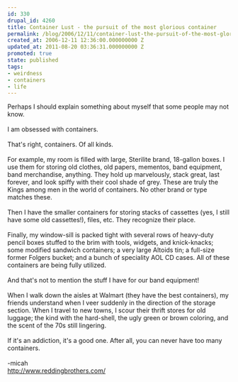 ```yaml
---
id: 330
drupal_id: 4260
title: Container Lust - the pursuit of the most glorious container
permalink: /blog/2006/12/11/container-lust-the-pursuit-of-the-most-glorious-container/
created_at: 2006-12-11 12:36:00.000000000 Z
updated_at: 2011-08-20 03:36:31.000000000 Z
promoted: true
state: published
tags:
- weirdness
- containers
- life
---
```

Perhaps I should explain something about myself that some people may not know.<br /><br />I am obsessed with containers.<br /><br />That's right, containers. Of all kinds.<br /><br />For example, my room is filled with large, Sterilite brand, 18-gallon boxes. I use them for storing old clothes, old papers, mementos, band equipment, band merchandise, anything. They hold up marvelously, stack great, last forever, and look spiffy with their cool shade of grey. These are truly the Kings among men in the world of containers. No other brand or type matches these.<br /><br />Then I have the smaller containers for storing stacks of cassettes (yes, I still have some old cassettes!), files, etc. They recognize their place.<br /><br />Finally, my window-sill is packed tight with several rows of heavy-duty pencil boxes stuffed to the brim with tools, widgets, and knick-knacks; some modified sandwich containers; a very large Altoids tin; a full-size former Folgers bucket; and a bunch of speciality AOL CD cases. All of these containers are being fully utilized.<br /><br />And that's not to mention the stuff I have for our band equipment!<br /><br />When I walk down the aisles at Walmart (they have the best containers), my friends understand when I veer suddenly in the direction of the storage section. When I travel to new towns, I scour their thrift stores for old luggage; the kind with the hard-shell, the ugly green or brown coloring, and the scent of the 70s still lingering.<br /><br />If it's an addiction, it's a good one. After all, you can never have too many containers.<br /><br />-micah<br /><a href="http://www.reddingbrothers.com/">http://www.reddingbrothers.com/</a>
